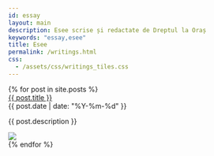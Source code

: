 ```yaml
---
id: essay
layout: main
description: Esee scrise și redactate de Dreptul la Oraș
keywords: "essay,esee"
title: Esee
permalink: /writings.html
css:
  - /assets/css/writings_tiles.css
---
```

<div class="writings-wrapper">
    <div class="writings-columns">
        {% for post in site.posts %}
	        <div class="writings-tile">
	            <div class="writings-title"><a href="{{ post.url }}">{{ post.title }}</a></div>
	            <div class="writings-date">{{ post.date | date: "%Y-%m-%d" }}</div>
	            <p>{{ post.description }}</p>
	            <a href="{{ post.url }}"><img src="{{ post.image.url }}"/></a>
	        </div>
	    {% endfor %}
	</div>
</div>